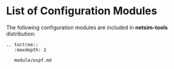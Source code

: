 # List of Configuration Modules

The following configuration modules are included in **netsim-tools** distribution:

```eval_rst
.. toctree::
   :maxdepth: 2

   module/ospf.md
```
